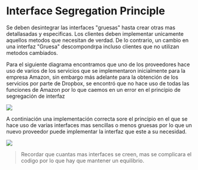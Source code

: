 # Interface Segregation Principle

Se deben desintegrar las interfaces "gruesas" hasta crear otras mas detallasadas y especificas. Los clientes deben implementar unicamente aquellos metodos que necesitan de verdad. De lo contrario, un cambio en una interfaz "Gruesa" descompondrpa incluso clientes que no utilizan metodos cambiados.

Para el siguiente diagrama encontramos que uno de los proveedores hace uso de varios de los servicios que se implementaron inicialmente para la empresa Amazon, sin embargo más adelante para la obtención de los servicios por parte de Dropbox, se encontró que no hace uso de todas las funciones de Amazon por lo que caemos en un error en el principio de segregación de interfaz

![](/SOLID/Images/InterfaceSegregationPrincipleWrong.png)


A continiación una implementación correcta sore el principio en el que se hace uso de varias interfaces mas sencillas o menos gruesas por lo que un nuevo proveedor puede implementar la interfaz que este a su necesidad.


![](/SOLID/Images/InterfaceSegregationPrincipleGood.png)

> Recordar que cuantas mas interfaces se creen, mas se complicara el codigo por lo que hay que mantener un equilibrio.